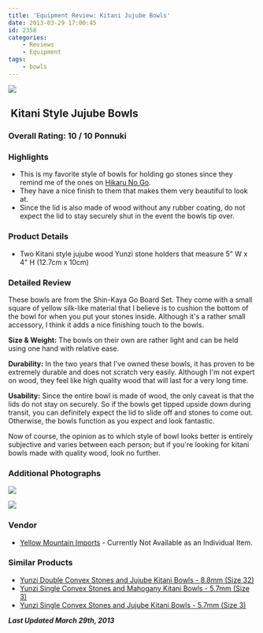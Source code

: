 ```yaml
---
title: 'Equipment Review: Kitani Jujube Bowls'
date: 2013-03-29 17:00:45
id: 2358
categories:
	- Reviews
	- Equipment
tags:
	- bowls
---
```


![](/images/2013/03/kitanibowls.jpg)

##  Kitani Style Jujube Bowls

### Overall Rating: 10 / 10 Ponnuki

### Highlights

*   This is my favorite style of bowls for holding go stones since they remind me of the ones on [Hikaru No Go](http://en.wikipedia.org/wiki/Hikaru_no_Go).
*   They have a nice finish to them that makes them very beautiful to look at.
*   Since the lid is also made of wood without any rubber coating, do not expect the lid to stay securely shut in the event the bowls tip over.

### Product Details

*   Two Kitani style jujube wood Yunzi stone holders that measure 5" W x 4" H (12.7cm x 10cm)

<!-- more -->

### Detailed Review

These bowls are from the Shin-Kaya Go Board Set. They come with a small square of yellow silk-like material that I believe is to cushion the bottom of the bowl for when you put your stones inside. Although it's a rather small accessory, I think it adds a nice finishing touch to the bowls.

**Size &amp; Weight:** The bowls on their own are rather light and can be held using one hand with relative ease.

**Durability:** In the two years that I've owned these bowls, it has proven to be extremely durable and does not scratch very easily. Although I'm not expert on wood, they feel like high quality wood that will last for a very long time.

**Usability:** Since the entire bowl is made of wood, the only caveat is that the lids do not stay on securely. So if the bowls get tipped upside down during transit, you can definitely expect the lid to slide off and stones to come out. Otherwise, the bowls function as you expect and look fantastic.

Now of course, the opinion as to which style of bowl looks better is entirely subjective and varies between each person; but if you're looking for kitani bowls made with quality wood, look no further.

### Additional Photographs

![](/images/2013/03/kitanibowl.jpg)

![](/images/2013/03/kitanibowl02.jpg)

### Vendor

*   [Yellow Mountain Imports](http://www.ymimports.com) - Currently Not Available as an Individual Item.

### Similar Products

*   [Yunzi Double Convex Stones and Jujube Kitani Bowls - 8.8mm (Size 32)](https://www.ymimports.com/p-2113-yunzi-double-convex-stones-and-jujube-kitani-bowls-88mm-size-32.aspx#.UVW3Nxxlm2U)
*   [Yunzi Single Convex Stones and Mahogany Kitani Bowls - 5.7mm (Size 3)](https://www.ymimports.com/p-1476-yunzi-single-convex-stones-and-mahogany-kitani-bowls-57mm-size-3.aspx#.UVW3Ohxlm2U)
*   [Yunzi Single Convex Stones and Jujube Kitani Bowls - 5.7mm (Size 3)](https://www.ymimports.com/p-2023-yunzi-single-convex-stones-and-jujube-kitani-bowls-57mm-size-3.aspx#.UVW3QBxlm2U)

_**Last Updated March 29th, 2013**_